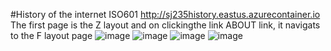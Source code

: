 #History of the internet ISO601
http://sj235history.eastus.azurecontainer.io
The first page is the Z layout and on clickingthe link ABOUT link, it navigats to the F layout page 
![image](https://user-images.githubusercontent.com/90530329/138308443-659d6ee1-d9f5-487d-a857-f9f4e2c9cc78.png)
![image](https://user-images.githubusercontent.com/90530329/138308496-5ea8c589-5dc3-4b73-a72b-ebc332b42a6c.png)
![image](https://user-images.githubusercontent.com/90530329/138308598-468549fc-8aae-400f-b918-2a7aa84841dc.png)
![image](https://user-images.githubusercontent.com/90530329/138308652-473cbc68-0377-4166-9bf5-23af9bf4e952.png)

